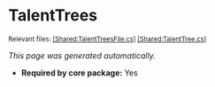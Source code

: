 # TalentTrees
<sup>Relevant files: [[Shared:TalentTreesFile.cs]](https://github.com/Regalis11/Barotrauma/blob/master/Barotrauma/BarotraumaShared/SharedSource/ContentManagement/ContentFile/TalentTreesFile.cs) [[Shared:TalentTree.cs]](https://github.com/Regalis11/Barotrauma/blob/master/Barotrauma/BarotraumaShared/SharedSource/Characters/Talents/TalentTree.cs)</sup>

*This page was generated automatically.*

- **Required by core package:** Yes



